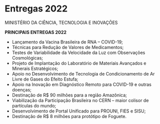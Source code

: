 
# Entregas 2022

MINISTÉRIO DA CIÊNCIA, TECNOLOGIA E INOVAÇÕES

**PRINCIPAIS ENTREGAS 2022**

 - Lançamento da Vacina Brasileira de RNA – COVID-19;
 - Técnicas para Redução de Valores de Medicamentos;
 - Testes de Variabilidade da Velocidade da Luz com Observações Cosmológicas;
 - Projeto de Implantação do Laboratório de Materiais Avançados e Minerais Estratégicos;
 - Apoio no Desenvolvimento de Tecnologia de Condicionamento de Ar Livre de Gases do Efeito Estufa;
 - Apoio na Inovação em Diagnóstico Remoto para COVID-19 e outras doenças;
 - Destinação de R$ 90 milhões para a região Amazônica;
 - Viabilização da Participação Brasileira no CERN – maior colisor de partículas do mundo;
 - Desenvolvimento de Portal Unificado para PROUNI, FIES e SISU;
 - Destinação de R$ 8 milhões para protótipo de Foguete.